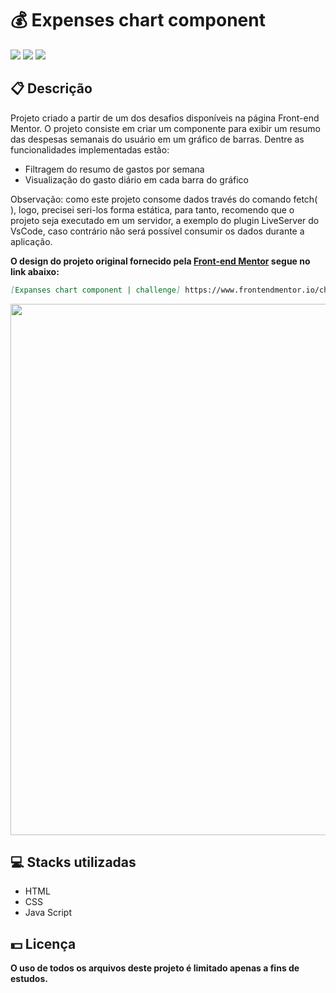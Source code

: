 <h1>💰 Expenses chart component</h1>
<div class="badges">
  <img src="https://img.shields.io/badge/html5-%23E34F26.svg?style=for-the-badge&logo=html5&logoColor=white">
  <img src="https://img.shields.io/badge/css3-%231572B6.svg?style=for-the-badge&logo=css3&logoColor=white">
  <img src="https://img.shields.io/badge/javascript-%23323330.svg?style=for-the-badge&logo=javascript&logoColor=%23F7DF1E">
</div>
<h2>📋 Descrição</h2>
<p>
    Projeto criado a partir de um dos desafios disponíveis na página Front-end Mentor.
    O projeto consiste em criar um componente para exibir um resumo das despesas semanais do usuário em um gráfico de barras. Dentre as funcionalidades implementadas estão:
<p>
<ul>
  <li>Filtragem do resumo de gastos por semana</li>
  <li>Visualização do gasto diário em cada barra do gráfico</li>
</ul>
<p>
    Observação: como este projeto consome dados través do comando fetch( ), logo, precisei seri-los forma estática, para tanto, recomendo que o projeto seja executado em um servidor, a exemplo do plugin LiveServer do VsCode, caso contrário não será possível consumir os dados durante a aplicação.
<p

<p><b>O design do projeto original fornecido pela <a href="https://www.frontendmentor.io/" target="_blank">Front-end Mentor</a> segue no link abaixo:</b></p>

```md
[Expanses chart component | challenge] https://www.frontendmentor.io/challenges/expenses-chart-component-e7yJBUdjwt
```

<img width="850px" src="https://user-images.githubusercontent.com/105606295/197365889-73f1a956-7306-4108-89e9-577f7cc24ee6.png">

<h2> 💻 Stacks utilizadas</h2>
<ul>
  <li>HTML</li>
  <li>CSS</li>
  <li>Java Script</li>
</ul>
<h2> 💵 Licença</h2>
<p><b>O uso de todos os arquivos deste projeto é limitado apenas a fins de estudos.<b></p>
